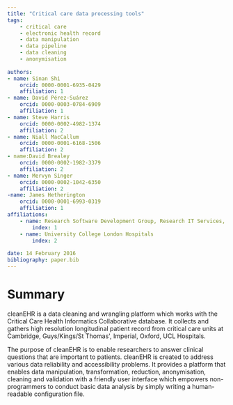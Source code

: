 ```yaml
---
title: "Critical care data processing tools"
tags:
	- critical care
	- electronic health record
	- data manipulation
	- data pipeline
	- data cleaning
	- anonymisation
	
authors:
- name: Sinan Shi
	orcid: 0000-0001-6935-0429
	affiliation: 1
- name: David Pérez-Suárez
	orcid: 0000-0003-0784-6909
	affiliation: 1
- name: Steve Harris
	orcid: 0000-0002-4982-1374
	affiliation: 2
- name: Niall MacCallum
    orcid: 0000-0001-6168-1506
    affiliation: 2 
- name:David Brealey
    orcid: 0000-0002-1982-3379
    affiliation: 2
- name: Mervyn Singer
    orcid: 0000-0002-1042-6350
    affiliation: 2
-name: James Hetherington
    orcid: 0000-0001-6993-0319
    affiliation: 1
affiliations:
	- name: Research Software Development Group, Research IT Services, University College London
		index: 1
	- name: University College London Hospitals
		index: 2
		
date: 14 February 2016
bibliography: paper.bib
---
```


# Summary
cleanEHR is a data cleaning and wrangling platform which works with the
Critical Care Health Informatics Collaborative database. It collects and
gathers high resolution longitudinal patient record from critical care units at
Cambridge, Guys/Kings/St Thomas', Imperial, Oxford, UCL Hospitals. 

The purpose of cleanEHR is to enable researchers to answer clinical questions
that are important to patients. cleanEHR is created to address various data
reliability and accessibility problems. It provides a platform that enables data
manipulation, transformation, reduction, anonymisation, cleaning and validation
with a friendly user interface which empowers non-programmers to conduct
basic data analysis by simply writing a human-readable configuration file.
